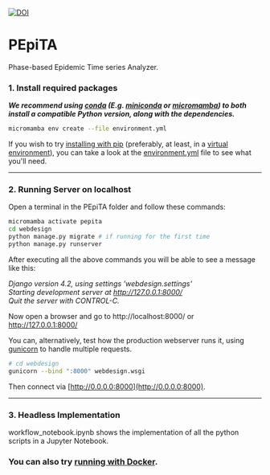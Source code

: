 [![DOI](https://zenodo.org/badge/626968215.svg)](https://zenodo.org/badge/latestdoi/626968215)


# PEpiTA
Phase-based Epidemic Time series Analyzer.

### 1. Install required packages
***We recommend using [conda](https://docs.conda.io/en/latest) (E.g. [miniconda](https://docs.anaconda.com/free/miniconda/miniconda-install) or [micromamba](https://mamba.readthedocs.io/en/latest/installation/micromamba-installation.html#manual-installation)) to both install a compatible Python version, along with the dependencies.***

```bash
micromamba env create --file environment.yml
```

If you wish to try [installing with pip](https://pip.pypa.io/en/stable/cli/pip_install) (preferably, at least, in a [virtual environment](https://docs.python.org/3.12/library/venv.html)), you can take a look at the [environment.yml](environment.yml) file
to see what you'll need.

*******************************************************************
### 2. Running Server on localhost
Open a terminal in the PEpiTA folder and follow these commands:
```bash
micromamba activate pepita
cd webdesign
python manage.py migrate # if running for the first time
python manage.py runserver
```

After executing all the above commands you will be able to see a message like this:

_Django version 4.2, using settings 'webdesign.settings'<br>
Starting development server at http://127.0.0.1:8000/<br>
Quit the server with CONTROL-C._

Now open a browser and go to http://localhost:8000/ or http://127.0.0.1:8000/

You can, alternatively, test how the production webserver runs it, using
[gunicorn](https://gunicorn.org) to handle multiple requests.

```bash
# cd webdesign
gunicorn --bind ":8000" webdesign.wsgi
```

Then connect via [http://0.0.0.0:8000](http://0.0.0.0:8000).
*******************************************************************
### 3.  Headless Implementation
workflow_notebook.ipynb shows the implementation of all the python scripts in a Jupyter Notebook.

### You can also try [running with Docker](docker.md).
